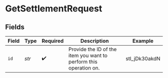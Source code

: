 # GetSettlementRequest


## Fields

| Field                                                             | Type                                                              | Required                                                          | Description                                                       | Example                                                           |
| ----------------------------------------------------------------- | ----------------------------------------------------------------- | ----------------------------------------------------------------- | ----------------------------------------------------------------- | ----------------------------------------------------------------- |
| `id`                                                              | *str*                                                             | :heavy_check_mark:                                                | Provide the ID of the item you want to perform this operation on. | stl_jDk30akdN                                                     |